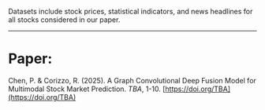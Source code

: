 Datasets include stock prices, statistical indicators, and news headlines for all stocks considered in our paper.

------  
# Paper:
Chen, P. & Corizzo, R. (2025). A Graph Convolutional Deep Fusion Model for Multimodal Stock
Market Prediction. <em>TBA</em>, 1-10. [https://doi.org/TBA](https://doi.org/TBA)

